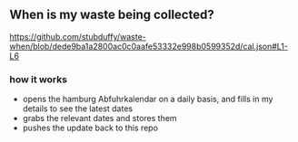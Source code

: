 ## When is my waste being collected?
  https://github.com/stubduffy/waste-when/blob/dede9ba1a2800ac0c0aafe53332e998b0599352d/cal.json#L1-L6
  
  ### how it works
  - opens the hamburg Abfuhrkalendar on a daily basis, and fills in my details to see the latest dates
  - grabs the relevant dates and stores them
  - pushes the update back to this repo
  
